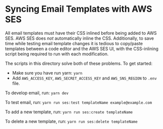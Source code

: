 # Syncing Email Templates with AWS SES

All email templates must have their CSS inlined before being added to AWS SES. AWS SES does _not_ automatically inline the CSS. Additionally, to save time while testing email template changes it is tedious to copy/paste templates between a code editor and the AWS SES UI, with the CSS-inlining script being required to run with each modification.

The scripts in this directory solve both of these problems. To get started:

- Make sure you have run yarn: `yarn`
- Add `AWS_ACCESS_KEY`, `AWS_SECRET_ACCESS_KEY` and `AWS_SNS_REGION` to `.env` file.

To develop email, run:
`yarn dev`

To test email, run:
`yarn run ses:test templateName example@example.com`

To add a new template, run:
`yarn run ses:create templateName`

To delete a new template, run:
`yarn run ses:delete templateName`
